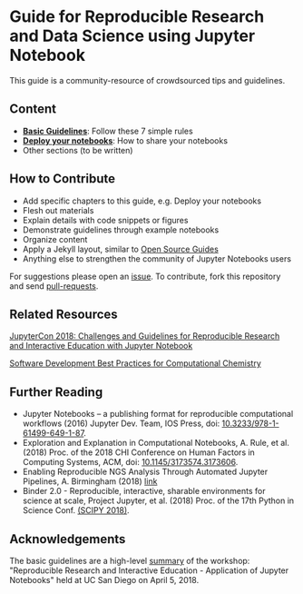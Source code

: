 # Guide for Reproducible Research and Data Science using Jupyter Notebook

This guide is a community-resource of crowdsourced tips and guidelines. 

## Content

* [__Basic Guidelines__](https://github.com/sbl-sdsc/jupyter-guide/blob/master/basic_guide.md): Follow these 7 simple rules
* [__Deploy your notebooks__](https://github.com/sbl-sdsc/jupyter-guide/blob/master/deployment.md): How to share your notebooks 
* Other sections (to be written)

## How to Contribute

* Add specific chapters to this guide, e.g. Deploy your notebooks
* Flesh out materials 
* Explain details with code snippets or figures
* Demonstrate guidelines through example notebooks
* Organize content 
* Apply a Jekyll layout, similar to [Open Source Guides](https://github.com/github/opensource.guide)
* Anything else to strengthen the community of Jupyter Notebooks users 

For suggestions please open an [issue](https://github.com/sbl-sdsc/jupyter-guide/issues). To contribute, fork this repository and send [pull-requests](https://github.com/sbl-sdsc/jupyter-guide/pull/new/master).

## Related Resources
[JupyterCon 2018: Challenges and Guidelines for Reproducible Research
and Interactive Education with Jupyter Notebook](https://www.slideshare.net/pwrose/challenges-and-guidelines-for-reproducible-research-and-interactive-education-with-jupyter-note)

[Software Development Best Practices for Computational Chemistry](https://github.com/choderalab/software-development)

## Further Reading
* Jupyter Notebooks – a publishing format for reproducible computational workflows (2016) Jupyter Dev. Team, IOS Press, doi: [10.3233/978-1-61499-649-1-87](https://dx.doi.org/10.3233/978-1-61499-649-1-87).
* Exploration and Explanation in Computational Notebooks, A. Rule, et al. (2018) Proc. of the 2018 CHI Conference on Human Factors in Computing Systems, ACM, doi: [10.1145/3173574.3173606](https://doi.org/10.1145/3173574.3173606).
* Enabling Reproducible	NGS Analysis Through Automated Jupyter Pipelines, A. Birmingham (2018) [link](http://compbio.ucsd.edu/wp-content/uploads/2016/10/20170206_reproducible_analysis_thru_jupyter_notebooks.pdf)
* Binder 2.0 - Reproducible, interactive, sharable environments for science at scale, Project Jupyter, et al. (2018) Proc. of the 17th Python in Science Conf. [(SCIPY 2018)](http://conference.scipy.org/proceedings/scipy2018/pdfs/project_jupyter.pdf).

## Acknowledgements
The basic guidelines are a high-level [summary](https://www.slideshare.net/pwrose/challenges-and-guidelines-for-reproducible-research-and-interactive-education-with-jupyter-note) of the workshop: "Reproducible Research and Interactive Education - Application of Jupyter Notebooks" held at UC San Diego on April 5, 2018.
